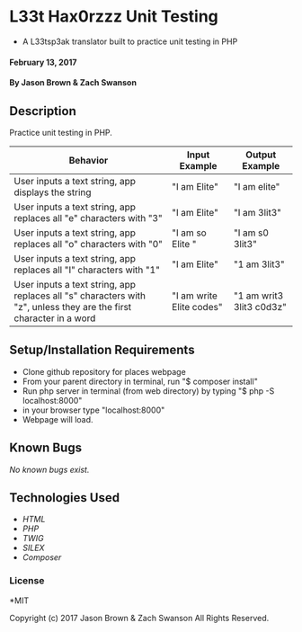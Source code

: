 # L33t Hax0rzzz Unit Testing

* A L33tsp3ak translator built to practice unit testing in PHP

#### February 13, 2017

#### By **Jason Brown & Zach Swanson**

## Description
  Practice unit testing in PHP.

| Behavior | Input Example | Output Example |
|----------|---------------|----------------|
|User inputs a text string, app displays the string | "I am Elite" | "I am elite"|
|User inputs a text string, app replaces all "e" characters with "3" | "I am Elite" | "I am 3lit3"|
|User inputs a text string, app replaces all "o" characters with "0" | "I am so Elite " | "I am s0 3lit3"|
|User inputs a text string, app replaces all "I" characters with "1" | "I am Elite" | "1 am 3lit3"|
|User inputs a text string, app replaces all "s" characters with "z", unless they are the first character in a word | "I am write Elite codes" | "1 am writ3 3lit3 c0d3z"|


## Setup/Installation Requirements

*  Clone github repository for places webpage
*  From your parent directory in terminal, run "$ composer install"
*  Run php server in terminal (from web directory) by typing "$ php -S localhost:8000"
*  in your browser type "localhost:8000"
*  Webpage will load.

## Known Bugs
_No known bugs exist._

## Technologies Used
* _HTML_
* _PHP_
* _TWIG_
* _SILEX_
* _Composer_


### License
*MIT

Copyright (c) 2017 Jason Brown & Zach Swanson All Rights Reserved.
